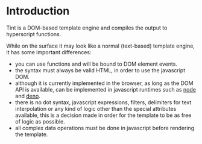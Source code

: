 # Introduction

Tint is a DOM-based template engine and compiles the output to hyperscript
functions.

While on the surface it may look like a normal (text-based) template engine,
it has some important differences:

- you can use functions and will be bound to DOM element events.
- the syntax must always be valid HTML, in order to use the javascript DOM.
- although it is currently implemented in the browser, as long as the DOM API
is available, can be implemented in javascript runtimes such as
[node](https://nodejs.org/en/) and [deno](https://deno.land/).
- there is no dot syntax, javascript expressions, filters, delimiters for text
interpolation or any kind of logic other than the special attributes available,
this is a decision made in order for the template to be as free of logic as
possible.
- all complex data operations must be done in javascript before rendering the
template.
